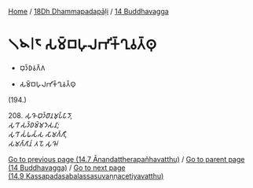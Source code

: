 
[Home](/) / [18Dh Dhammapadapāḷi](...md) / [14 Buddhavagga](../18Dh/14.md)

# 𑁧𑁪𑁇𑁮 𑀲𑀫𑁆𑀩𑀳𑀼𑀮𑀪𑀺𑀓𑁆𑀔𑀼𑀯𑀢𑁆𑀣𑀼

* 𑀩𑀼𑀤𑁆𑀥𑀯𑀕𑁆𑀕

* 𑀲𑀫𑁆𑀩𑀳𑀼𑀮𑀪𑀺𑀓𑁆𑀔𑀼𑀯𑀢𑁆𑀣𑀼

(194.)

208\. _𑀲𑀼𑀔𑁄 𑀩𑀼𑀤𑁆𑀥𑀸𑀦𑀫𑀼𑀧𑁆𑀧𑀸𑀤𑁄,_  
_𑀲𑀼𑀔𑀸 𑀲𑀤𑁆𑀥𑀫𑁆𑀫𑀤𑁂𑀲𑀦𑀸;_  
_𑀲𑀼𑀔𑀸 𑀲𑀁𑀖𑀲𑁆𑀲 𑀲𑀸𑀫𑀕𑁆𑀕𑀻,_  
_𑀲𑀫𑀕𑁆𑀕𑀸𑀦𑀁 𑀢𑀧𑁄 𑀲𑀼𑀔𑁄𑁇_  


[Go to previous page (14.7 Ānandattherapañhavatthu)](14.7.md) / [Go to parent page (14 Buddhavagga)](../18Dh/14.md) / [Go to next page (14.9 Kassapadasabalassasuvaṇṇacetiyavatthu)](14.9.md)


